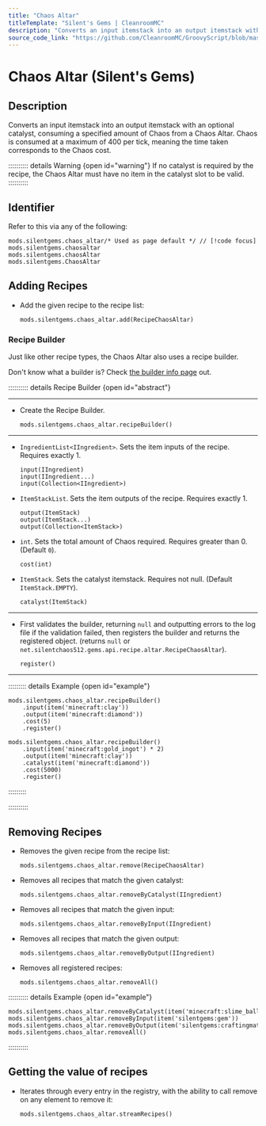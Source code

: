 ```yaml
---
title: "Chaos Altar"
titleTemplate: "Silent's Gems | CleanroomMC"
description: "Converts an input itemstack into an output itemstack with an optional catalyst, consuming a specified amount of Chaos from a Chaos Altar. Chaos is consumed at a maximum of 400 per tick, meaning the time taken corresponds to the Chaos cost."
source_code_link: "https://github.com/CleanroomMC/GroovyScript/blob/master/src/main/java/com/cleanroommc/groovyscript/compat/mods/silentsgems/ChaosAltar.java"
---
```


# Chaos Altar (Silent's Gems)

## Description

Converts an input itemstack into an output itemstack with an optional catalyst, consuming a specified amount of Chaos from a Chaos Altar. Chaos is consumed at a maximum of 400 per tick, meaning the time taken corresponds to the Chaos cost.

:::::::::: details Warning {open id="warning"}
If no catalyst is required by the recipe, the Chaos Altar must have no item in the catalyst slot to be valid.
::::::::::

## Identifier

Refer to this via any of the following:

```groovy:no-line-numbers {1}
mods.silentgems.chaos_altar/* Used as page default */ // [!code focus]
mods.silentgems.chaosaltar
mods.silentgems.chaosAltar
mods.silentgems.ChaosAltar
```


## Adding Recipes

- Add the given recipe to the recipe list:

    ```groovy:no-line-numbers
    mods.silentgems.chaos_altar.add(RecipeChaosAltar)
    ```


### Recipe Builder

Just like other recipe types, the Chaos Altar also uses a recipe builder.

Don't know what a builder is? Check [the builder info page](../../getting_started/builder.md) out.

:::::::::: details Recipe Builder {open id="abstract"}

---

- Create the Recipe Builder.

    ```groovy:no-line-numbers
    mods.silentgems.chaos_altar.recipeBuilder()
    ```

---

- `IngredientList<IIngredient>`. Sets the item inputs of the recipe. Requires exactly 1.

    ```groovy:no-line-numbers
    input(IIngredient)
    input(IIngredient...)
    input(Collection<IIngredient>)
    ```

- `ItemStackList`. Sets the item outputs of the recipe. Requires exactly 1.

    ```groovy:no-line-numbers
    output(ItemStack)
    output(ItemStack...)
    output(Collection<ItemStack>)
    ```

- `int`. Sets the total amount of Chaos required. Requires greater than 0. (Default `0`).

    ```groovy:no-line-numbers
    cost(int)
    ```

- `ItemStack`. Sets the catalyst itemstack. Requires not null. (Default `ItemStack.EMPTY`).

    ```groovy:no-line-numbers
    catalyst(ItemStack)
    ```

---

- First validates the builder, returning `null` and outputting errors to the log file if the validation failed, then registers the builder and returns the registered object. (returns `null` or `net.silentchaos512.gems.api.recipe.altar.RecipeChaosAltar`).

    ```groovy:no-line-numbers
    register()
    ```

---

::::::::: details Example {open id="example"}
```groovy:no-line-numbers
mods.silentgems.chaos_altar.recipeBuilder()
    .input(item('minecraft:clay'))
    .output(item('minecraft:diamond'))
    .cost(5)
    .register()

mods.silentgems.chaos_altar.recipeBuilder()
    .input(item('minecraft:gold_ingot') * 2)
    .output(item('minecraft:clay'))
    .catalyst(item('minecraft:diamond'))
    .cost(5000)
    .register()
```

:::::::::

::::::::::

## Removing Recipes

- Removes the given recipe from the recipe list:

    ```groovy:no-line-numbers
    mods.silentgems.chaos_altar.remove(RecipeChaosAltar)
    ```

- Removes all recipes that match the given catalyst:

    ```groovy:no-line-numbers
    mods.silentgems.chaos_altar.removeByCatalyst(IIngredient)
    ```

- Removes all recipes that match the given input:

    ```groovy:no-line-numbers
    mods.silentgems.chaos_altar.removeByInput(IIngredient)
    ```

- Removes all recipes that match the given output:

    ```groovy:no-line-numbers
    mods.silentgems.chaos_altar.removeByOutput(IIngredient)
    ```

- Removes all registered recipes:

    ```groovy:no-line-numbers
    mods.silentgems.chaos_altar.removeAll()
    ```

:::::::::: details Example {open id="example"}
```groovy:no-line-numbers
mods.silentgems.chaos_altar.removeByCatalyst(item('minecraft:slime_ball'))
mods.silentgems.chaos_altar.removeByInput(item('silentgems:gem'))
mods.silentgems.chaos_altar.removeByOutput(item('silentgems:craftingmaterial'))
mods.silentgems.chaos_altar.removeAll()
```

::::::::::

## Getting the value of recipes

- Iterates through every entry in the registry, with the ability to call remove on any element to remove it:

    ```groovy:no-line-numbers
    mods.silentgems.chaos_altar.streamRecipes()
    ```
